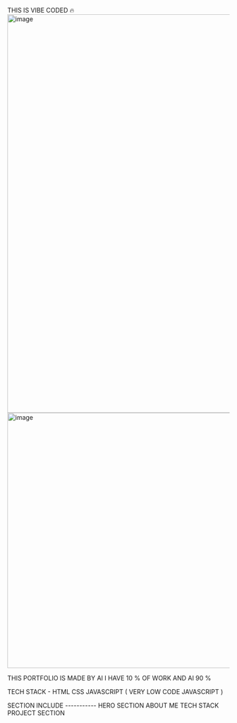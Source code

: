 THIS IS VIBE CODED       🔥    
<img width="1904" height="902" alt="image" src="https://github.com/user-attachments/assets/1375fc74-d559-4a5f-8f5c-bf7b981c9598" />
<img width="1877" height="578" alt="image" src="https://github.com/user-attachments/assets/eb21d3f5-95c9-4c87-930d-87f409ee5d07" />


THIS PORTFOLIO IS MADE BY AI 
I HAVE 10 % OF WORK AND AI 90 % 

TECH STACK - HTML CSS JAVASCRIPT ( VERY LOW CODE JAVASCRIPT ) 

SECTION INCLUDE -----------
HERO SECTION 
ABOUT ME 
TECH STACK 
PROJECT SECTION 
